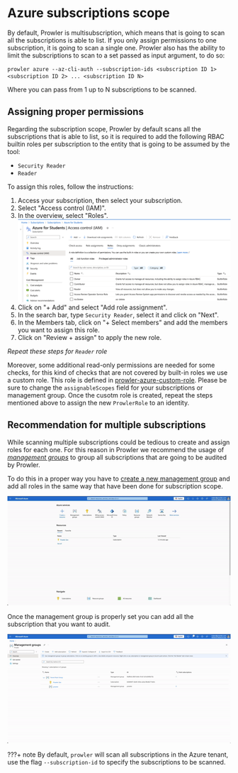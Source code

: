 # Azure subscriptions scope

By default, Prowler is multisubscription, which means that is going to scan all the subscriptions is able to list. If you only assign permissions to one subscription, it is going to scan a single one.
Prowler also has the ability to limit the subscriptions to scan to a set passed as input argument, to do so:

```console
prowler azure --az-cli-auth --subscription-ids <subscription ID 1> <subscription ID 2> ... <subscription ID N>
```

Where you can pass from 1 up to N subscriptions to be scanned.

## Assigning proper permissions

Regarding the subscription scope, Prowler by default scans all the subscriptions that is able to list, so it is required to add the following RBAC builtin roles per subscription to the entity that is going to be assumed by the tool:

- `Security Reader`
- `Reader`

To assign this roles, follow the instructions:

1. Access your subscription, then select your subscription.
2. Select "Access control (IAM)".
3. In the overview, select "Roles".
  ![IAM Page](../../img/page-IAM.png)
4. Click on "+ Add" and select "Add role assignment".
5. In the search bar, type `Security Reader`, select it and click on "Next".
6. In the Members tab, click on "+ Select members" and add the members you want to assign this role.
7. Click on "Review + assign" to apply the new role.

*Repeat these steps for `Reader` role*

Moreover, some additional read-only permissions are needed for some checks, for this kind of checks that are not covered by built-in roles we use a custom role. This role is defined in [prowler-azure-custom-role](https://github.com/prowler-cloud/prowler/blob/master/permissions/prowler-azure-custom-role.json). Please be sure to change the `assignableScopes` field for your subscriptions or management group. Once the cusotm role is created, repeat the steps mentioned above to assign the new `ProwlerRole` to an identity.

## Recommendation for multiple subscriptions

While scanning multiple subscriptions could be tedious to create and assign roles for each one. For this reason in Prowler we recommend the usage of *[management groups](https://learn.microsoft.com/en-us/azure/governance/management-groups/overview)* to group all subscriptions that are going to be audited by Prowler.

To do this in a proper way you have to [create a new management group](https://learn.microsoft.com/en-us/azure/governance/management-groups/create-management-group-portal) and add all roles in the same way that have been done for subscription scope.

![Create management group](../../img/create-management-group.gif)

Once the management group is properly set you can add all the subscription that you want to audit.

![Add subscription to management group](../../img/add-sub-to-management-group.gif)

???+ note
    By default, `prowler` will scan all subscriptions in the Azure tenant, use the flag `--subscription-id` to specify the subscriptions to be scanned.
